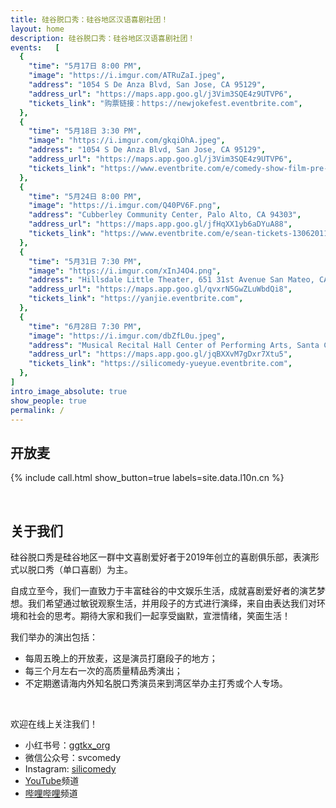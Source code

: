```yaml
---
title: 硅谷脱口秀：硅谷地区汉语喜剧社团！
layout: home
description: 硅谷脱口秀：硅谷地区汉语喜剧社团！
events:   [
  {
    "time": "5月17日 8:00 PM",
    "image": "https://i.imgur.com/ATRuZaI.jpeg",
    "address": "1054 S De Anza Blvd, San Jose, CA 95129",
    "address_url": "https://maps.app.goo.gl/j3Vim3SQE4z9UTVP6",
    "tickets_link": "购票链接：https://newjokefest.eventbrite.com",
  },
  {
    "time": "5月18日 3:30 PM",
    "image": "https://i.imgur.com/gkqiOhA.jpeg",
    "address": "1054 S De Anza Blvd, San Jose, CA 95129",
    "address_url": "https://maps.app.goo.gl/j3Vim3SQE4z9UTVP6",
    "tickets_link": "https://www.eventbrite.com/e/comedy-show-film-pre-screening-tickets-1343429797689",
  },
  {
    "time": "5月24日 8:00 PM",
    "image": "https://i.imgur.com/Q40PV6F.png",
    "address": "Cubberley Community Center, Palo Alto, CA 94303",
    "address_url": "https://maps.app.goo.gl/jfHqXX1yb6aDYuA88",
    "tickets_link": "https://www.eventbrite.com/e/sean-tickets-1306201195939",
  },
  {
    "time": "5月31日 7:30 PM",
    "image": "https://i.imgur.com/xInJ4O4.png",
    "address": "Hillsdale Little Theater, 651 31st Avenue San Mateo, CA 94403",
    "address_url": "https://maps.app.goo.gl/qvxrN5GwZLuWbdQi8",
    "tickets_link": "https://yanjie.eventbrite.com",
  },
  {
    "time": "6月28日 7:30 PM",
    "image": "https://i.imgur.com/dbZfL0u.jpeg",
    "address": "Musical Recital Hall Center of Performing Arts, Santa Clara, CA 95050",
    "address_url": "https://maps.app.goo.gl/jqBXXvM7gDxr7Xtu5",
    "tickets_link": "https://silicomedy-yueyue.eventbrite.com",
  },
]
intro_image_absolute: true
show_people: true
permalink: /
---
```

## 开放麦

{% include call.html show_button=true labels=site.data.l10n.cn %}

&nbsp;

## 关于我们

硅谷脱口秀是硅谷地区一群中文喜剧爱好者于2019年创立的喜剧俱乐部，表演形式以脱口秀（单口喜剧）为主。

自成立至今，我们一直致力于丰富硅谷的中文娱乐生活，成就喜剧爱好者的演艺梦想。我们希望通过敏锐观察生活，并用段子的方式进行演绎，来自由表达我们对环境和社会的思考。期待大家和我们一起享受幽默，宣泄情绪，笑面生活！

我们举办的演出包括：

- 每周五晚上的开放麦，这是演员打磨段子的地方；
- 每三个月左右一次的高质量精品秀演出；
- 不定期邀请海内外知名脱口秀演员来到湾区举办主打秀或个人专场。

&nbsp;

欢迎在线上关注我们！

- 小红书号：[ggtkx_org](https://www.xiaohongshu.com/user/profile/5c0c79410000000006003274)
- 微信公众号：svcomedy
- Instagram: [silicomedy](https://www.instagram.com/silicomedy/)
- [YouTube](https://www.youtube.com/channel/UCqG1oe7CjCghQdZDldNKT0A/featured)频道
- [哔哩哔哩](https://space.bilibili.com/482647119)频道
